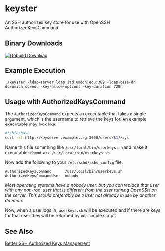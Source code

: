 # keyster

An SSH authorized key store for use with OpenSSH AuthorizedKeysCommand

## Binary Downloads

[![Gobuild Download](http://gobuild.io/badge/github.com/sivel/keyster/download.png)](http://gobuild.io/github.com/sivel/keyster)

## Example Execution

```
./keyster -ldap-server ldap.itd.umich.edu:389 -ldap-base-dn dc=umich,dc=edu -key-allow-options -key-duration 720h
```

## Usage with AuthorizedKeysCommand

The `AuthorizedKeysCommand` expects an executable that takes a single argument, which is the username to retrieve the keys for.  An example executable may look like:

```bash
#!/bin/bash
curl -sf http://keyserver.example.org:3000/users/$1/keys
```

Name this file something like `/usr/local/bin/userkeys.sh` and make it executable: `chmod a+x /usr/local/bin/userkeys.sh`

Now add the following to your `/etc/sshd/sshd_config` file:

```
AuthorizedKeysCommand      /usr/local/bin/userkeys.sh
AuthorizedKeysCommandUser  nobody
```

*Most operating systems have a nobody user, but you can replace that user with any non-root user that is different from the user running OpenSSH on the server. This should preferably be a user not already in use by another daemon.*

Now, when a user logs in, `userkeys.sh` will be executed and if there are keys for that user they will be returned by our simple script.

## See Also

[Better SSH Authorized Keys Management](https://gist.github.com/sivel/c68f601137ef9063efd7)
